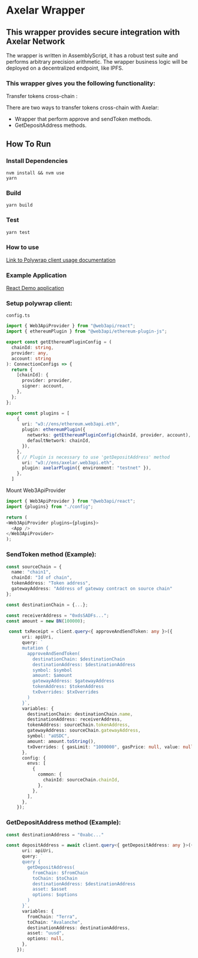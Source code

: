 # Axelar Wrapper

## This wrapper provides secure integration with Axelar Network
The wrapper is written in AssemblyScript, it has a robust test suite and performs arbitrary precision arithmetic. The wrapper business logic will be deployed on a decentralized endpoint, like IPFS.


### This wrapper gives you the following functionality: 
Transfer tokens cross-chain : 

There are two ways to transfer tokens cross-chain with Axelar:
  * Wrapper that perform approve and sendToken methods.
  * GetDepositAddress methods.

## How To Run

### Install Dependencies
`nvm install && nvm use`  
`yarn`  

### Build
`yarn build`  

### Test
`yarn test` 

### How to use
[Link to Polywrap client usage documentation](https://docs.polywrap.io/reference/clients/js/client-js)


### Example Application
[React Demo application](https://github.com/ConsiderItDone/axelar-demo-app)

### Setup polywrap client:
`config.ts`
```typescript
import { Web3ApiProvider } from "@web3api/react";
import { ethereumPlugin } from "@web3api/ethereum-plugin-js";

export const getEthereumPluginConfig = (
  chainId: string,
  provider: any,
  account: string
): ConnectionConfigs => {
  return {
    [chainId]: {
      provider: provider,
      signer: account,
    },
  };
};

export const plugins = [
    {
      uri: "w3://ens/ethereum.web3api.eth",
      plugin: ethereumPlugin({
        networks: getEthereumPluginConfig(chainId, provider, account), 
        defaultNetwork: chainId,
      }),
    },
    { // Plugin is necessary to use 'getDepositAddress' method
      uri: "w3://ens/axelar.web3api.eth",
      plugin: axelarPlugin({ environment: "testnet" }),
    },
  ]
```
Mount Web3ApiProvider
```typescript
import { Web3ApiProvider } from "@web3api/react";
import {plugins} from "./config";

return (
<Web3ApiProvider plugins={plugins}>
  <App />
</Web3ApiProvider>
);
```

### SendToken method (Example): 
   
```typescript
const sourceChain = {
  name: "chain1",
  chainId: "Id of chain",
  tokenAddress: "Token address",
  gatewayAddress: "Address of gateway contract on source chain"
};

const destinationChain = {...};

const receiverAddress = "0xdsSADFs...";
const amount = new BN(100000);

 const txReceipt = client.query<{ approveAndSendToken: any }>({
      uri: apiUri,
      query: `
      mutation {
        approveAndSendToken(
          destinationChain: $destinationChain
          destinationAddress: $destinationAddress
          symbol: $symbol
          amount: $amount
          gatewayAddress: $gatewayAddress
          tokenAddress: $tokenAddress
          txOverrides: $txOverrides
        )
      }`,
      variables: {
        destinationChain: destinationChain.name,
        destinationAddress: receiverAddress,
        tokenAddress: sourceChain.tokenAddress,
        gatewayAddress: sourceChain.gatewayAddress,
        symbol: "aUSDC",
        amount: amount.toString(),
        txOverrides: { gasLimit: "1000000", gasPrice: null, value: null } // You probably need to point gasLimit manually for transaction. leave null for default 100000
      },
      config: {
        envs: [
          {
            common: {
              chainId: sourceChain.chainId,
            },
          },
        ],
      },
    });
   ```

### GetDepositAddress method (Example):

```typescript
const destinationAddress = "0xabc..."

const depositAddress = await client.query<{ getDepositAddress: any }>({
      uri: apiUri,
      query: `
      query {
        getDepositAddress(
          fromChain: $fromChain
          toChain: $toChain
          destinationAddress: $destinationAddress
          asset: $asset
          options: $options
        )
      }`,
      variables: {
        fromChain: "Terra",
        toChain: "Avalanche",
        destinationAddress: destinationAddress,
        asset: "uusd",
        options: null,
      },
    });
```
